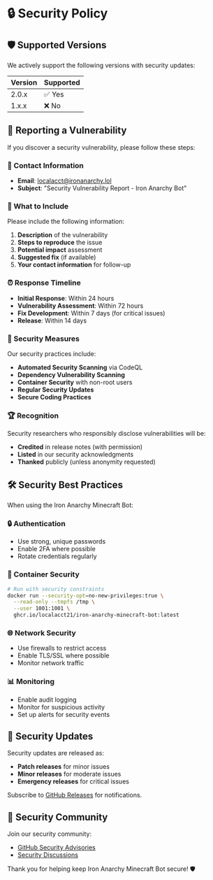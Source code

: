 # 🔒 Security Policy

## 🛡️ Supported Versions

We actively support the following versions with security updates:

| Version | Supported          |
| ------- | ------------------ |
| 2.0.x   | ✅ Yes             |
| 1.x.x   | ❌ No              |

## 🚨 Reporting a Vulnerability

If you discover a security vulnerability, please follow these steps:

### 📧 Contact Information

- **Email**: [localacct@ironanarchy.lol](mailto:localacct@ironanarchy.lol)
- **Subject**: "Security Vulnerability Report - Iron Anarchy Bot"

### 📝 What to Include

Please include the following information:

1. **Description** of the vulnerability
2. **Steps to reproduce** the issue
3. **Potential impact** assessment
4. **Suggested fix** (if available)
5. **Your contact information** for follow-up

### ⏰ Response Timeline

- **Initial Response**: Within 24 hours
- **Vulnerability Assessment**: Within 72 hours
- **Fix Development**: Within 7 days (for critical issues)
- **Release**: Within 14 days

### 🔐 Security Measures

Our security practices include:

- **Automated Security Scanning** via CodeQL
- **Dependency Vulnerability Scanning** 
- **Container Security** with non-root users
- **Regular Security Updates**
- **Secure Coding Practices**

### 🏆 Recognition

Security researchers who responsibly disclose vulnerabilities will be:

- **Credited** in release notes (with permission)
- **Listed** in our security acknowledgments
- **Thanked** publicly (unless anonymity requested)

## 🛠️ Security Best Practices

When using the Iron Anarchy Minecraft Bot:

### 🔒 Authentication
- Use strong, unique passwords
- Enable 2FA where possible
- Rotate credentials regularly

### 🐳 Container Security
```bash
# Run with security constraints
docker run --security-opt=no-new-privileges:true \
  --read-only --tmpfs /tmp \
  --user 1001:1001 \
  ghcr.io/localacct21/iron-anarchy-minecraft-bot:latest
```

### 🌐 Network Security
- Use firewalls to restrict access
- Enable TLS/SSL where possible
- Monitor network traffic

### 📊 Monitoring
- Enable audit logging
- Monitor for suspicious activity
- Set up alerts for security events

## 🔄 Security Updates

Security updates are released as:

- **Patch releases** for minor issues
- **Minor releases** for moderate issues  
- **Emergency releases** for critical issues

Subscribe to [GitHub Releases](https://github.com/Localacct21/iron-anarchy-minecraft-bot/releases) for notifications.

## 🤝 Security Community

Join our security community:

- [GitHub Security Advisories](https://github.com/Localacct21/iron-anarchy-minecraft-bot/security/advisories)
- [Security Discussions](https://github.com/Localacct21/iron-anarchy-minecraft-bot/discussions/categories/security)

Thank you for helping keep Iron Anarchy Minecraft Bot secure! 🛡️
